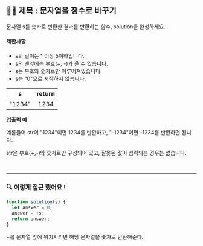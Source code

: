 ## ✍🏻 제목 : 문자열을 정수로 바꾸기
문자열 s를 숫자로 변환한 결과를 반환하는 함수, solution을 완성하세요.

#### 제한사항
- s의 길이는 1 이상 5이하입니다.
- s의 맨앞에는 부호(+, -)가 올 수 있습니다.
- s는 부호와 숫자로만 이루어져있습니다.
- s는 "0"으로 시작하지 않습니다.

|s|return|
|:------:|:----:|
|"1234"|1234|

**입출력 예**

예를들어 str이 "1234"이면 1234를 반환하고, "-1234"이면 -1234를 반환하면 됩니다.

str은 부호(+,-)와 숫자로만 구성되어 있고, 잘못된 값이 입력되는 경우는 없습니다.

</br>

---

### 🔍 이렇게 접근 했어요 !

```javascript
function solution(s) {
  let answer = 0;
  answer = +s;
  return answer;
}
```

+를 문자열 앞에 위치시키면 해당 문자열을 숫자로 반환해준다.